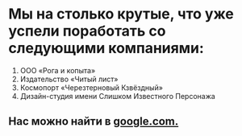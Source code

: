 # Мы на столько крутые, что уже успели поработать со следующими компаниями:

1. ООО «Рога и копыта»
2. Издательство «Читый лист»
3. Космопорт «Черезтерновый Кзвёздный»
4. Дизайн-студия имени Слишком Известного Персонажа
 ## Нас можно найти в [google.com.](https://www.google.com/search?q=%D0%BD%D0%B5%D1%82%D0%BE%D0%BB%D0%BE%D0%B3%D0%B8%D1%8F&oq=%D0%BD%D0%B5%D1%82%D0%BE%D0%BB%D0%BE%D0%B3%D0%B8%D1%8F&gs_lcrp=EgZjaHJvbWUyBggAEEUYOTITCAEQLhiDARjHARixAxjRAxiABDIGCAIQIxgnMg0IAxAAGIMBGLEDGIAEMgYIBBBFGD0yBggFEEUYPTIGCAYQRRg9MgYIBxAFGEDSAQkyNTc3OWowajeoAgCwAgA&sourceid=chrome&ie=UTF-8)